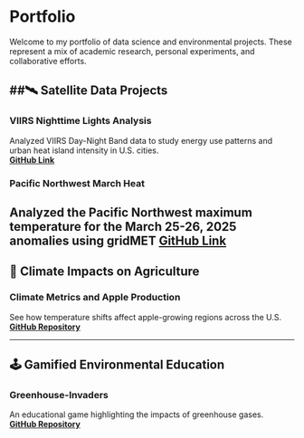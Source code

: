 # Portfolio

Welcome to my portfolio of data science and environmental projects. These represent a mix of academic research, personal experiments, and collaborative efforts.

##🛰️ Satellite Data Projects
---

### VIIRS Nighttime Lights Analysis  
Analyzed VIIRS Day-Night Band data to study energy use patterns and urban heat island intensity in U.S. cities.  
**[GitHub Link](https://github.com/shawnatwsu/NOAA-PATHWAY-PROJECT-2025_UHI)**

### Pacific Northwest March Heat
Analyzed the Pacific Northwest maximum temperature for the March 25-26, 2025 anomalies using gridMET
**[GitHub Link](https://github.com/shawnatwsu/MarchHeatPNW)**
---

## 🍎 Climate Impacts on Agriculture

### Climate Metrics and Apple Production  
See how temperature shifts affect apple-growing regions across the U.S.  
**[GitHub Repository](https://github.com/shawnatwsu/Projected-Changes-in-Climate-Conditions-Affecting-U.S.-Apple-Production-Using-Large-Ensembles)**

---

## 🕹️ Gamified Environmental Education

### Greenhouse-Invaders  
An educational game highlighting the impacts of greenhouse gases.  
**[GitHub Repository](https://github.com/shawnatwsu/Greenhouse-Invaders)**
